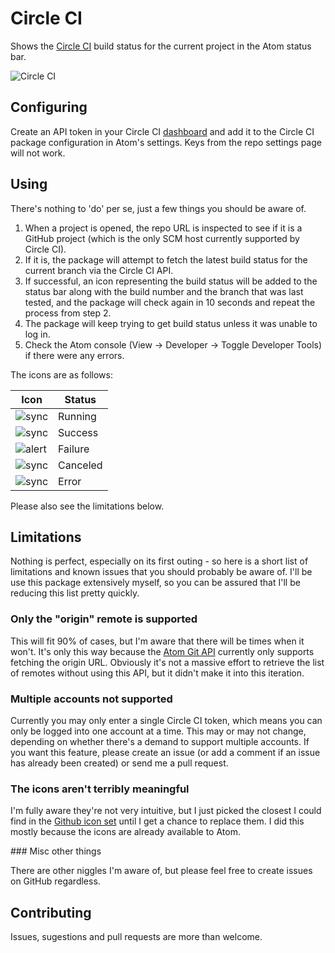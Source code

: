 # Circle CI

Shows the [Circle CI](http://circleci.com) build status for the current project in the Atom status bar.

![Circle CI](https://dl.dropboxusercontent.com/u/303485845/Atom/packages/circle-ci/circle_ci.png)

## Configuring

Create an API token in your Circle CI [dashboard](https://circleci.com/account/api) and add it to the Circle CI package configuration in Atom's settings. Keys from the repo settings page will not work.

## Using

There's nothing to 'do' per se, just a few things you should be aware of.

1. When a project is opened, the repo URL is inspected to see if it is a GitHub project (which is the only SCM host currently supported by Circle CI).
2. If it is, the package will attempt to fetch the latest build status for the current branch via the Circle CI API.
3. If successful, an icon representing the build status will be added to the status bar along with the build number and the branch that was last tested, and the package will check again in 10 seconds and repeat the process from step 2.
4. The package will keep trying to get build status unless it was unable to log in.
5. Check the Atom console (View -> Developer -> Toggle Developer Tools) if there were any errors.

The icons are as follows:

| Icon                                                                                   | Status   |
| -------------------------------------------------------------------------------------- | -------- |
| ![sync](https://dl.dropboxusercontent.com/u/303485845/Atom/packages/circle-ci/sync.png)   | Running  |
| ![sync](https://dl.dropboxusercontent.com/u/303485845/Atom/packages/circle-ci/check.png)  | Success  |
| ![alert](https://dl.dropboxusercontent.com/u/303485845/Atom/packages/circle-ci/alert.png) | Failure  |
| ![sync](https://dl.dropboxusercontent.com/u/303485845/Atom/packages/circle-ci/x.png)      | Canceled |
| ![sync](https://dl.dropboxusercontent.com/u/303485845/Atom/packages/circle-ci/slash.png)  | Error    |

Please also see the limitations below.

## Limitations

Nothing is perfect, especially on its first outing - so here is a short list of limitations and known issues that you should probably be aware of.  I'll be use this package extensively myself, so you can be assured that I'll be reducing this list pretty quickly.

### Only the "origin" remote is supported

This will fit 90% of cases, but I'm aware that there will be times when it won't.  It's only this way because the [Atom Git API](https://atom.io/docs/api/v0.67.0/api/classes/Git.html) currently only supports fetching the origin URL.  Obviously it's not a massive effort to retrieve the list of remotes without using this API, but it didn't make it into this iteration.

### Multiple accounts not supported

Currently you may only enter a single Circle CI token, which means you can only be logged into one account at a time.  This may or may not change, depending on whether there's a demand to support multiple accounts.  If you want this feature, please create an issue (or add a comment if an issue has already been created) or send me a pull request.

### The icons aren't terribly meaningful

I'm fully aware they're not very intuitive, but I just picked the closest I could find in the [Github icon set](https://github.com/styleguide/css/7.0) until I get a chance to replace them.  I did this mostly because the icons are already available to Atom.

### Misc other things

There are other niggles I'm aware of, but please feel free to create issues on GitHub regardless.

## Contributing

Issues, sugestions and pull requests are more than welcome.
